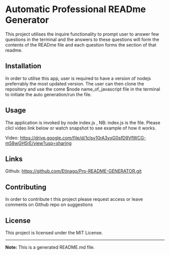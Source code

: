 
# Automatic Professional READme Generator 

This project utilises the inquire functionality to prompt user to answer few questions in the terminal and the answers to these questions will form the contents of the READme file and each question forms the section of that readme.

## Installation
In order to utilise this app, user is required to have a version of nodejs preferrably the most updated version. The user can then clone the repository and use the come $node name_of_javascript file in the terminal to initiate the auto generation/run the file.

## Usage
The application is invoked by node index.js , NB: index.js is the file. Please clicl video link below or watch snapshot to see example of how it works.

Video: https://drive.google.com/file/d/1clsv10rA3yxG0sfD9VfWCG-m58wGH5rE/view?usp=sharing


## Links
Github: https://github.com/Etinago/Pro-README-GENERATOR.git



## Contributing
In order to contribute t this project please request access or leave comments on Github repo on suggestions

## License
This project is licensed under the MIT License.

---

**Note:** This is a generated README.md file.

